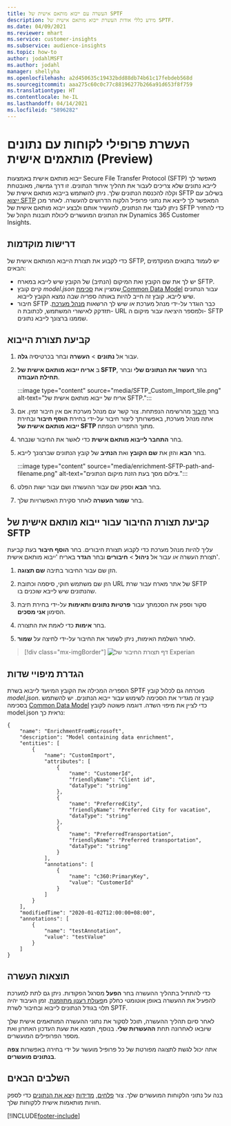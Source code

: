 ```yaml
---
title: העשרה עם ייבוא מותאם אישית של SPTF
description: מידע כללי אודות העשרת ייבוא מותאם אישית של SPTF.
ms.date: 04/09/2021
ms.reviewer: mhart
ms.service: customer-insights
ms.subservice: audience-insights
ms.topic: how-to
author: jodahlMSFT
ms.author: jodahl
manager: shellyha
ms.openlocfilehash: a2d450635c19432bdd88db74b61c17febdeb568d
ms.sourcegitcommit: aaa275c60c0c77c88196277b266a91d653f8f759
ms.translationtype: HT
ms.contentlocale: he-IL
ms.lasthandoff: 04/14/2021
ms.locfileid: "5896282"
---
```

# <a name="enrich-customer-profiles-with-custom-data-preview"></a>העשרת פרופילי לקוחות עם נתונים מותאמים אישית (Preview)

ייבוא מותאם אישית באמצעות Secure File Transfer Protocol‏ (SFTP) מאפשר לך לייבא נתונים שלא צריכים לעבור את תהליך איחוד הנתונים. זו דרך גמישה, מאובטחת וקלה להכנסת הנתונים שלך. ניתן להשתמש בייבוא מותאם אישית של SFTP בשילוב עם [ייצוא SFTP](export-sftp.md) המאפשר לך לייצא את נתוני פרופיל הלקוח הדרושים להעשרה. לאחר מכן ניתן לעבד את הנתונים, להעשיר אותם ולבצע ייבוא מותאם אישית של SFTP כדי להחזיר את הנתונים המועשרים ליכולת תובנות הקהל של Dynamics 365 Customer Insights.

## <a name="prerequisites"></a>דרישות מוקדמות

כדי לקבוע את תצורת הייבוא המותאם אישית של SFTP, יש לעמוד בתנאים המוקדמים הבאים:

- יש לך את שם הקובץ ואת המיקום (הנתיב) של הקובץ שיש לייבא במארח SFTP.
- קיים קובץ *model.json* שמציין את [סכימת Common Data Model](/common-data-model/) עבור הנתונים שיש לייבא. קובץ זה חייב להיות באותה ספריה שבה נמצא הקובץ לייבוא.
- חיבור SFTP כבר הוגדר על-ידי מנהל מערכת *או* שיש לך הרשאות [מנהל מערכת](permissions.md#administrator). תזדקק לאישורי המשתמש, לכתובת ה- URL ולמספר היציאה עבור מיקום ה- SFTP שממנו ברצונך לייבא נתונים.


## <a name="configure-the-import"></a>קביעת תצורת הייבוא

1. עבור אל **נתונים** > **העשרה** ובחר בכרטיסיה **גלה**.

1. ב **אריח ייבוא מותאם אישית של SFTP**, בחר **העשר את הנתונים שלי** ובחר **תחילת העבודה**.

   :::image type="content" source="media/SFTP_Custom_Import_tile.png" alt-text="אריח של ייבוא מותאם אישית של SFTP.":::

1. ‏‏בחר [חיבור](connections.md) מהרשימה הנפתחת. צור קשר עם מנהל מערכת אם אין חיבור זמין. אם אתה מנהל מערכת, באפשרותך ליצור חיבור על-ידי בחירת **הוסף חיבור** ובחירת **ייבוא מותאם אישית של SFTP** מתוך התפריט הנפתח.

1. בחר **התחבר לייבוא מותאם אישית** כדי לאשר את החיבור שנבחר.

1.  בחר **הבא** והזן את **שם הקובץ** ואת **הנתיב** של קובץ הנתונים שברצונך לייבא.

    :::image type="content" source="media/enrichment-SFTP-path-and-filename.png" alt-text="צילום מסך בעת הזנת מיקום הנתונים.":::

1. בחר **הבא** וספק שם עבור ההעשרה ושם עבור ישות הפלט. 

1. בחר **שמור העשרה** לאחר סקירת האפשרויות שלך.

## <a name="configure-the-connection-for-sftp-custom-import"></a>קביעת תצורת החיבור עבור ייבוא מותאם אישית של SFTP 

עליך להיות מנהל מערכת כדי לקבוע תצורת חיבורים. בחר **הוסף חיבור** בעת קביעת תצורת העשרה *או* עבור אל **ניהול** > **חיבורים** ובחר **הגדר** באריח 'ייבוא מותאם אישית'.

1. הזן שם עבור החיבור בתיבה **שם תצוגה**.

1. הזן שם משתמש חוקי, סיסמה וכתובת URL של אתר מארח עבור שרת SFTP שהנתונים שיש לייבא שוכנים בו.

1. סקור וספק את הסכמתך עבור **פרטיות נתונים ותאימות** על-ידי בחירת תיבת הסימון **אני מסכים**.

1. בחר **אימות** כדי לאמת את התצורה.

1. לאחר השלמת האימות, ניתן לשמור את החיבור על-ידי לחיצה על **שמור**.

> [!div class="mx-imgBorder"]
   > ![דף תצורת החיבור של Experian](media/enrichment-SFTP-connection.png "דף תצורת החיבור של Experian")


## <a name="defining-field-mappings"></a>הגדרת מיפויי שדות 

הספריה המכילה את הקובץ המיועד לייבוא בשרת SPTF מוכרחה גם לכלול קובץ *model.json*. קובץ זה מגדיר את הסכימה לשימוש עבור ייבוא הנתונים. יש להשתמש בסכימה [Common Data Model](/common-data-model/) כדי לציין את מיפוי השדה. דוגמה פשוטה לקובץ model.json נראית כך:

```
{
    "name": "EnrichmentFromMicrosoft",
    "description": "Model containing data enrichment",
    "entities": [
        {
            "name": "CustomImport",
            "attributes": [
                {
                    "name": "CustomerId",
                    "friendlyName": "Client id",
                    "dataType": "string"
                },
                {
                    "name": "PreferredCity",
                    "friendlyName": "Preferred City for vacation",
                    "dataType": "string"
                },
                {
                    "name": "PreferredTransportation",
                    "friendlyName": "Preferred transportation",
                    "dataType": "string"
                }
            ],
            "annotations": [
                {
                    "name": "c360:PrimaryKey",
                    "value": "CustomerId"
                }
            ]
        }
    ],
    "modifiedTime": "2020-01-02T12:00:00+08:00",
    "annotations": [
        {
            "name": "testAnnotation",
            "value": "testValue"
        }
    ]
}
```

## <a name="enrichment-results"></a>תוצאות העשרה

כדי להתחיל בתהליך ההעשרה בחר **הפעל** מסרגל הפקודות. ניתן גם לתת למערכת להפעיל את ההעשרה באופן אוטומטי כחלק מ[פעולת רענון מתוזמנת](system.md#schedule-tab). זמן העיבוד יהיה תלוי בגודל הנתונים לייבוא ובחיבור לשרת SPTF.

לאחר סיום תהליך ההעשרה, תוכל לסקור את נתוני ההעשרה המותאמים אישית שלך שיובאו לאחרונה תחת **ההעשרות שלי**. בנוסף, תמצא את שעת העדכון האחרון ואת מספר הפרופילים המועשרים.

אתה יכול לגשת לתצוגה מפורטת של כל פרופיל מועשר על ידי בחירה באפשרות **צפה בנתונים מועשרים**.

## <a name="next-steps"></a>השלבים הבאים

בנה על נתוני הלקוחות המועשרים שלך. צור [פלחים](segments.md), [מדידות](measures.md) ו[יצא את הנתונים](export-destinations.md) כדי לספק חוויות מותאמות אישית ללקוחות שלך.

[!INCLUDE[footer-include](../includes/footer-banner.md)]
